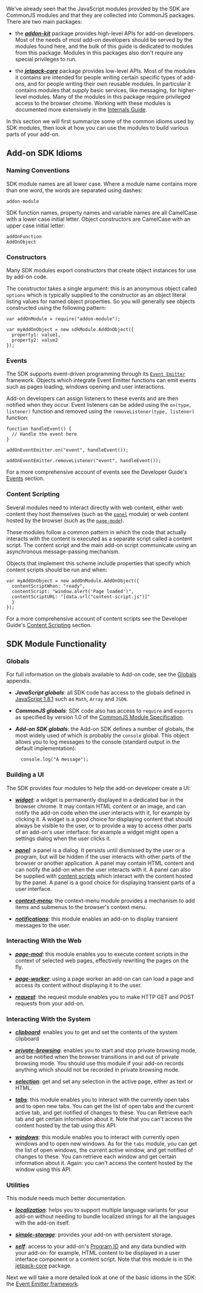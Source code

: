 We've already seen that the JavaScript modules provided by the SDK are CommonJS
modules and that they are collected into CommonJS packages. There are two main
packages:

* the ***[addon-kit](#package/addon-kit)*** package provides high-level APIs
for add-on developers. Most of the needs of most add-on developers should be
served by the modules found here, and the bulk of this guide is dedicated to
modules from this package. Modules in this packages also don't require any
special privileges to run.

* the ***[jetpack-core](#package/jetpack-core)*** package provides low-level
APIs. Most of the modules it contains are intended for people writing certain
specific types of add-ons, and for people writing their own reusable modules.
In particular it contains modules that supply basic services, like messaging,
for higher-level modules. Many of the modules in this package require
privileged access to the browser chrome. Working with these modules is
documented more extensively in the [Internals Guide](#guide/internals).

In this section we will first summarize some of the common idioms used by SDK
modules, then look at how you can use the modules to build various parts of
your add-on.

## Add-on SDK Idioms ##

### Naming Conventions ###

SDK module names are all lower case. Where a module name contains more than
one word, the words are separated using dashes:

    addon-module

SDK function names, property names and variable names are all CamelCase
with a lower case initial letter. Object constructors are CamelCase with an
upper case initial letter:

    addOnFunction
    AddOnObject

### Constructors ###

Many SDK modules export constructors that create object instances for use
by add-on code.

The constructor takes a single argument: this is an anonymous object called
`options` which is typically supplied to the constructor as an object literal
listing values for named object properties. So you will generally see objects
constructed using the following pattern:

    var addOnModule = require("addon-module");

    var myAddOnObject = new sdkModule.AddOnObject({
      property1: value1,
      property2: value2
    });

### Events ###

The SDK supports event-driven programming through its [`Event
Emitter`](#module/jetpack-core/events) framework.
Objects which integrate Event Emitter functions can emit events such as pages
loading, windows opening and user interactions.

Add-on developers can assign listeners to these events and are then notified
when they occur. Event listeners can be added using the `on(type, listener)`
function and removed using the `removeListener(type, listener)` function:

    function handleEvent() {
      // Handle the event here
    }

    addOnEventEmitter.on("event", handleEvent());

    addOnEventEmitter.removeListener("event", handleEvent());

For a more comprehensive account of events see the Developer Guide's
[Events](#guide/events) section.

### Content Scripting ###

Several modules need to interact directly with web content, either web content
they host themselves (such as the [`panel`](#modules/panel) module) or web
content hosted by the browser (such as the [`page-mode`](#modules/page-mod)).

These modules follow a common pattern in which the code
that actually interacts with the content is executed as a separate script
called a content script. The content script and the main add-on script
communicate using an asynchronous message-passing mechanism.

Objects that implement this scheme include properties that specify which
content scripts should be run and when:

    var myAddOnObject = new addOnModule.AddOnObject({
      contentScriptWhen: "ready",
      contentScript: "window.alert('Page loaded')",
      contentScriptURL: "[data.url("content-script.js")]"
      }
    });

For a more comprehensive account of content scripts see the Developer Guide's
[Content Scripting](#guide/content-scripting) section.

## SDK Module Functionality ##

### Globals ###

For full information on the globals available to Add-on code, see
the [Globals](#guide/globals) appendix.

* ***JavaScript globals***: all SDK code has access to the globals defined
in [JavaScript
1.8.1](https://developer.mozilla.org/En/New_in_JavaScript_1.8.1) such as
`Math`, `Array` and `JSON`.

* ***CommonJS globals***: SDK code also has access to `require` and `exports`
as specified by version 1.0 of the [CommonJS Module 
Specification](http://wiki.commonjs.org/wiki/Modules/1.0).

* ***Add-on SDK globals***: the Add-on SDK defines a number of globals, the
most widely used of which is probably the `console` global. This object allows
you to log messages to the console (standard output in the default
implementation):

        console.log("A message");

### Building a UI ###

The SDK provides four modules to help the add-on developer create a UI:

* ***[widget](#module/addon-kit/widget)***: a widget is permanently displayed
in a dedicated bar in the browser chrome. It may contain HTML content or an
image, and can notify the add-on code when the user interacts with it, for
example by clicking it.
A widget is a good choice for displaying content that
should always be visible to the user, or to provide a way to access other parts
of an add-on's user interface: for example a widget might open a settings
dialog when the user clicks it.

* ***[panel](#module/addon-kit/panel)***: a panel is a dialog. It persists
until dismissed by the user or a program, but will be hidden if the user
interacts with other parts of the browser or another application. A panel may
contain HTML content and can notify the add-on when the user interacts with it.
A panel can also be supplied with [content
scripts](#guide/working-with-content-scripts) which interact with the content
hosted by the panel.
A panel is a good choice for displaying transient parts of a user interface.

* ***[context-menu](#module/addon-kit/panel)***: the context-menu module
provides a mechanism to add items and submenus to the browser's context menu.

* ***[notifications](#module/addon-kit/notifications)***: this module enables
an add-on to display transient messages to the user.

### Interacting With the Web ###

* ***[page-mod](#module/addon-kit/page-mod)***: this module enables you to
execute content scripts in the context of selected web pages, effectively
rewriting the pages on the fly.

* ***[page-worker](#module/addon-kit/page-mod)***: using a page worker an
add-on can can load a page and access its content without displaying it to
the user.

* ***[request](#module/addon-kit/request)***: the request module enables you
to make HTTP GET and POST requests from your add-on.

### Interacting With the System ###

* ***[clipboard](#module/addon-kit/clipboard)***: enables you to get and set
the contents of the system clipboard

* ***[private-browsing](#module/addon-kit/private-browsing)***: enables you
to start and stop private browsing mode, and be notified when the browser
transitions in and out of private browsing mode. You should use this module
if your add-on records anything which should not be recorded in private
browsing mode.

* ***[selection](#module/addon-kit/selection)***: get and set any selection
in the active page, either as text or HTML.

* ***[tabs](#module/addon-kit/tabs)***: this module enables you to interact
with the currently open tabs and to open new tabs. You can get the list of open
tabs and the current active tab, and get notified of changes to these. You can
Retrieve each tab and get certain information about it. Note that you can't
access the content hosted by the tab using this API.

* ***[windows](#module/addon-kit/windows)***: this module enables you to
interact with currently open windows and to open new windows. As for the `tabs`
module, you can get the list of open windows, the current active window, and
get notified of changes to these. You can retrieve each window and get certain
information about it. Again: you can't access the content hosted by the window
using this API.

### Utilities ###

<span class="aside">
This module needs much better documentation.
</span>

* ***[localization](#module/addon-kit/localization)***: helps you to support
multiple language variants for your add-on without needing to bundle localized
strings for all the languages with the add-on itself.

* ***[simple-storage](#module/addon-kit/simple-storage)***: provides your add-on with
persistent storage.

* ***[self](#module/jetpack-core/self)***: access to your add-on's [Program
ID](#guide/implementing) and any data bundled with your add-on: for example,
HTML content to be displayed in a user interface component or a content
script. Note that this module is in the 
[jetpack-core](#package/jetpack-core) package.

Next we will take a more detailed look at one of the basic idioms in the SDK:
the [Event Emitter framework](#guide/events).